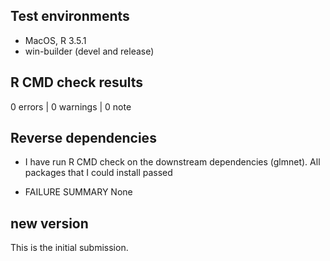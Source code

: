 ## Test environments
* MacOS, R 3.5.1
* win-builder (devel and release)

## R CMD check results

0 errors | 0 warnings | 0 note

## Reverse dependencies

* I have run R CMD check on the downstream dependencies (glmnet).
  All packages that I could install passed 
  
* FAILURE SUMMARY
  None

## new version
This is the initial submission.

